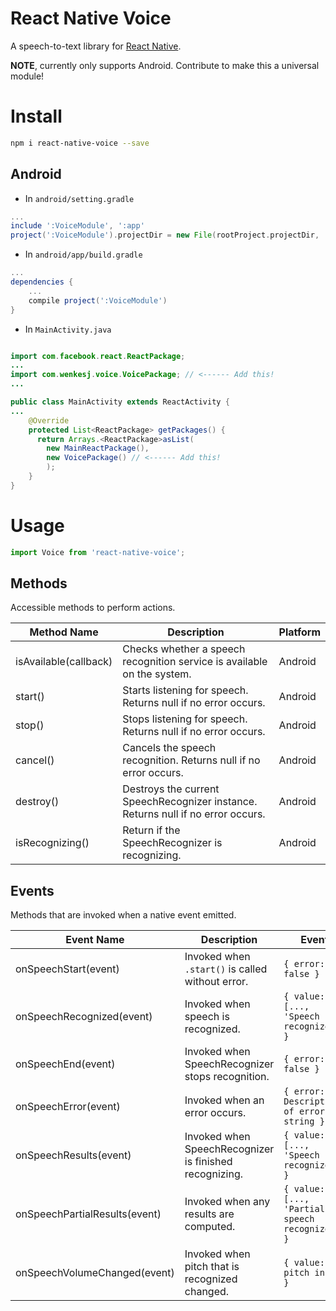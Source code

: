 # React Native Voice
A speech-to-text library for [React Native](https://facebook.github.io/react-native/).

**NOTE**, currently only supports Android. Contribute to make this a universal module!

# Install

```sh
npm i react-native-voice --save
```

## Android
- In `android/setting.gradle`

```gradle
...
include ':VoiceModule', ':app'
project(':VoiceModule').projectDir = new File(rootProject.projectDir, '../node_modules/react-native-voice/android')
```

- In `android/app/build.gradle`

```gradle
...
dependencies {
    ...
    compile project(':VoiceModule')
}
```

- In `MainActivity.java`

```java

import com.facebook.react.ReactPackage;
...
import com.wenkesj.voice.VoicePackage; // <------ Add this!
...

public class MainActivity extends ReactActivity {
...
    @Override
    protected List<ReactPackage> getPackages() {
      return Arrays.<ReactPackage>asList(
        new MainReactPackage(),
        new VoicePackage() // <------ Add this!
        );
    }
}
```

# Usage

```javascript
import Voice from 'react-native-voice';
```

## Methods
Accessible methods to perform actions.

Method Name           | Description                                                                      | Platform
--------------------- | -------------------------------------------------------------------------------- | --------
isAvailable(callback) | Checks whether a speech recognition service is available on the system.          | Android
start()               | Starts listening for speech. Returns null if no error occurs.                    | Android
stop()                | Stops listening for speech. Returns null if no error occurs.                     | Android
cancel()              | Cancels the speech recognition. Returns null if no error occurs.                 | Android
destroy()             | Destroys the current SpeechRecognizer instance. Returns null if no error occurs. | Android
isRecognizing()       | Return if the SpeechRecognizer is recognizing.                                   | Android

## Events
Methods that are invoked when a native event emitted.

Event Name                    | Description                                            | Event                                           | Platform
----------------------------- | ------------------------------------------------------ | ----------------------------------------------- | --------
onSpeechStart(event)          | Invoked when `.start()` is called without error.       | `{ error: false }`                              | Android
onSpeechRecognized(event)     | Invoked when speech is recognized.                     | `{ value: [..., 'Speech recognized'] }`         | Android
onSpeechEnd(event)            | Invoked when SpeechRecognizer stops recognition.       | `{ error: false }`                              | Android
onSpeechError(event)          | Invoked when an error occurs.                          | `{ error: Description of error as string }`     | Android
onSpeechResults(event)        | Invoked when SpeechRecognizer is finished recognizing. | `{ value: [..., 'Speech recognized'] }`         | Android
onSpeechPartialResults(event) | Invoked when any results are computed.                 | `{ value: [..., 'Partial speech recognized'] }` | Android
onSpeechVolumeChanged(event)  | Invoked when pitch that is recognized changed.         | `{ value: pitch in dB }`                        | Android
